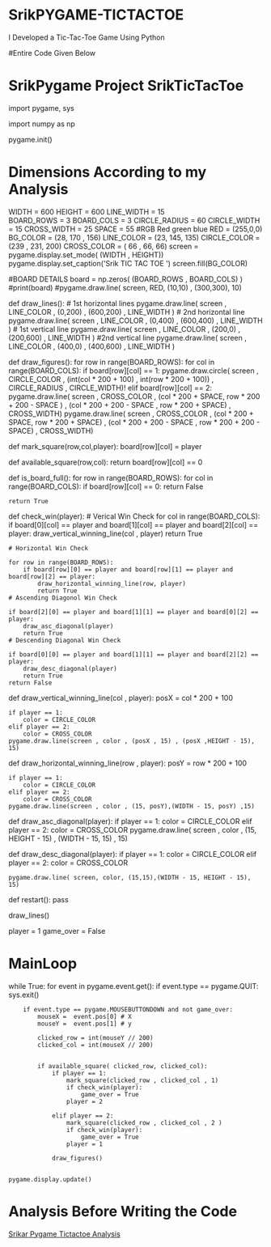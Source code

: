 # SrikPYGAME-TICTACTOE
I Developed a Tic-Tac-Toe Game Using Python

#Entire Code Given Below

# SrikPygame Project SrikTicTacToe

import pygame, sys

import numpy as np 

pygame.init()
 
# Dimensions According to my Analysis

WIDTH = 600
HEIGHT = 600
LINE_WIDTH = 15   
BOARD_ROWS = 3
BOARD_COLS = 3 
CIRCLE_RADIUS = 60 
CIRCLE_WIDTH = 15 
CROSS_WIDTH = 25
SPACE = 55
#RGB Red green blue
RED = (255,0,0)
BG_COLOR = (28, 170 , 156)
LINE_COLOR = (23, 145, 135)
CIRCLE_COLOR = (239 , 231, 200)
CROSS_COLOR = ( 66 , 66, 66)
screen = pygame.display.set_mode( (WIDTH , HEIGHT))
pygame.display.set_caption('Srik TIC TAC TOE ')
screen.fill(BG_COLOR)

#BOARD DETAILS
board = np.zeros( (BOARD_ROWS , BOARD_COLS) )
#print(board)
#pygame.draw.line( screen, RED, (10,10) , (300,300), 10)

def draw_lines(): 
    # 1st horizontal lines
    pygame.draw.line( screen , LINE_COLOR , (0,200) , (600,200) , LINE_WIDTH )
    # 2nd horizontal line 
    pygame.draw.line( screen , LINE_COLOR , (0,400) , (600,400) , LINE_WIDTH )
    # 1st vertical line 
    pygame.draw.line( screen , LINE_COLOR , (200,0) , (200,600) , LINE_WIDTH )
    #2nd vertical line 
    pygame.draw.line( screen , LINE_COLOR , (400,0) , (400,600) , LINE_WIDTH )

def draw_figures():
    for row in range(BOARD_ROWS):
        for col in range(BOARD_COLS):
            if board[row][col] == 1:
                pygame.draw.circle( screen , CIRCLE_COLOR , (int(col * 200 + 100) , int(row * 200 + 100)) , CIRCLE_RADIUS , CIRCLE_WIDTH)!
            elif board[row][col] == 2:
                pygame.draw.line(  screen , CROSS_COLOR , (col * 200 + SPACE, row * 200 + 200 - SPACE ) , (col * 200 + 200 - SPACE , row * 200 + SPACE) , CROSS_WIDTH)
                pygame.draw.line(  screen , CROSS_COLOR , (col * 200 + SPACE, row * 200 + SPACE) , (col * 200 + 200 - SPACE , row * 200 + 200 - SPACE) , CROSS_WIDTH)

def mark_square(row,col,player):
    board[row][col] = player

def available_square(row,col):
    return board[row][col] == 0

def is_board_full():
    for row in range(BOARD_ROWS):
        for col in range(BOARD_COLS):
            if board[row][col] == 0:
                return False

    

    return True

def check_win(player):
    # Verical Win Check 
    for col in range(BOARD_COLS):
        if board[0][col] == player and board[1][col] == player and board[2][col] == player:
            draw_vertical_winning_line(col , player)
            return True 

    # Horizontal Win Check
    
    for row in range(BOARD_ROWS):
        if board[row][0] == player and board[row][1] == player and board[row][2] == player:
            draw_horizontal_winning_line(row, player)
            return True 
    # Ascending Diagonol Win Check
    
    if board[2][0] == player and board[1][1] == player and board[0][2] == player:
        draw_asc_diagonal(player)
        return True
    # Descending Diagonal Win Check
    
    if board[0][0] == player and board[1][1] == player and board[2][2] == player:
        draw_desc_diagonal(player)
        return True
    return False

def draw_vertical_winning_line(col , player):
    posX = col * 200 + 100

    if player == 1:
        color = CIRCLE_COLOR
    elif player == 2:
        color = CROSS_COLOR
    pygame.draw.line(screen , color , (posX , 15) , (posX ,HEIGHT - 15), 15)

def draw_horizontal_winning_line(row , player):
    posY = row * 200 + 100 
    
    if player == 1:
        color = CIRCLE_COLOR
    elif player == 2:
        color = CROSS_COLOR
    pygame.draw.line(screen , color , (15, posY),(WIDTH - 15, posY) ,15)

def draw_asc_diagonal(player):
    if player == 1:
        color = CIRCLE_COLOR
    elif player == 2:
        color = CROSS_COLOR 
    pygame.draw.line( screen , color , (15, HEIGHT - 15) , (WIDTH - 15, 15) , 15)

def draw_desc_diagonal(player):
    if player == 1:
        color = CIRCLE_COLOR
    elif player == 2:
        color = CROSS_COLOR

    pygame.draw.line( screen, color, (15,15),(WIDTH - 15, HEIGHT - 15), 15)

def restart():
    pass
    
draw_lines()

player = 1
game_over = False

# MainLoop 

while True:
    for event in pygame.event.get():
        if event.type == pygame.QUIT:
            sys.exit()
        
        if event.type == pygame.MOUSEBUTTONDOWN and not game_over:
            mouseX =  event.pos[0] # X
            mouseY =  event.pos[1] # y

            clicked_row = int(mouseY // 200)
            clicked_col = int(mouseX // 200)


            if available_square( clicked_row, clicked_col):
                if player == 1:
                    mark_square(clicked_row , clicked_col , 1)
                    if check_win(player):
                        game_over = True
                    player = 2

                elif player == 2:
                    mark_square(clicked_row , clicked_col , 2 )
                    if check_win(player):
                        game_over = True
                    player = 1
 
                draw_figures()
      
                
    pygame.display.update()

# Analysis Before Writing the Code 

[Srikar Pygame Tictactoe Analysis](https://user-images.githubusercontent.com/67857677/123699260-afafa400-d87c-11eb-975d-719181190f17.png)

